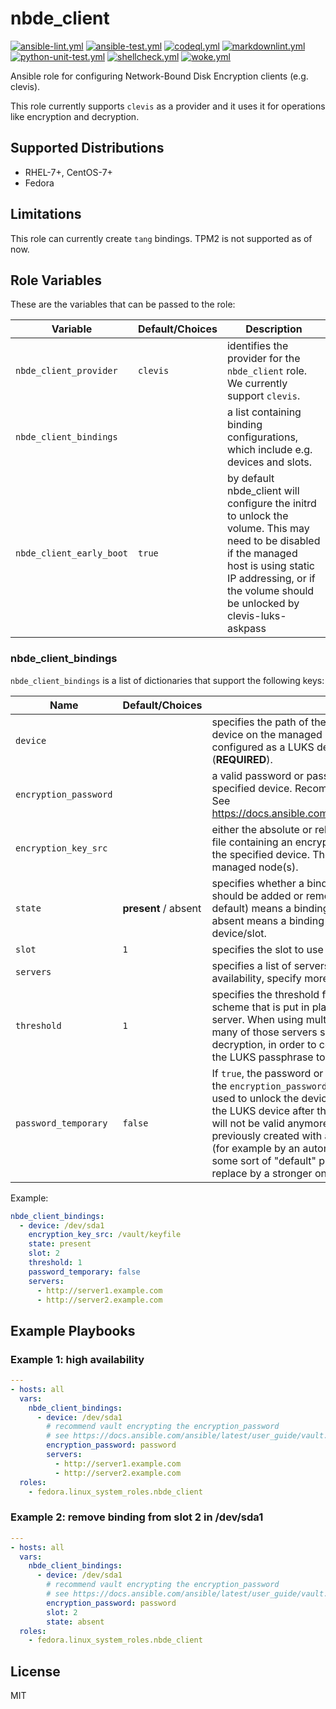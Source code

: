 # nbde_client

[![ansible-lint.yml](https://github.com/fedora.linux_system_roles.nbde_client/actions/workflows/ansible-lint.yml/badge.svg)](https://github.com/fedora.linux_system_roles.nbde_client/actions/workflows/ansible-lint.yml) [![ansible-test.yml](https://github.com/fedora.linux_system_roles.nbde_client/actions/workflows/ansible-test.yml/badge.svg)](https://github.com/fedora.linux_system_roles.nbde_client/actions/workflows/ansible-test.yml) [![codeql.yml](https://github.com/fedora.linux_system_roles.nbde_client/actions/workflows/codeql.yml/badge.svg)](https://github.com/fedora.linux_system_roles.nbde_client/actions/workflows/codeql.yml) [![markdownlint.yml](https://github.com/fedora.linux_system_roles.nbde_client/actions/workflows/markdownlint.yml/badge.svg)](https://github.com/fedora.linux_system_roles.nbde_client/actions/workflows/markdownlint.yml) [![python-unit-test.yml](https://github.com/fedora.linux_system_roles.nbde_client/actions/workflows/python-unit-test.yml/badge.svg)](https://github.com/fedora.linux_system_roles.nbde_client/actions/workflows/python-unit-test.yml) [![shellcheck.yml](https://github.com/fedora.linux_system_roles.nbde_client/actions/workflows/shellcheck.yml/badge.svg)](https://github.com/fedora.linux_system_roles.nbde_client/actions/workflows/shellcheck.yml) [![woke.yml](https://github.com/fedora.linux_system_roles.nbde_client/actions/workflows/woke.yml/badge.svg)](https://github.com/fedora.linux_system_roles.nbde_client/actions/workflows/woke.yml)

Ansible role for configuring Network-Bound Disk Encryption clients (e.g. clevis).

This role currently supports `clevis` as a provider and it uses it for operations like encryption
and decryption.

## Supported Distributions

* RHEL-7+, CentOS-7+
* Fedora

## Limitations

This role can currently create `tang` bindings. TPM2 is not supported as of now.

## Role Variables

These are the variables that can be passed to the role:

| **Variable** | **Default/Choices** | **Description** |
|----------|-------------|------|
| `nbde_client_provider` | `clevis`| identifies the provider for the `nbde_client` role. We currently support `clevis`.|
| `nbde_client_bindings` | | a list containing binding configurations, which include e.g. devices and slots. |
| `nbde_client_early_boot` | `true` | by default nbde_client will configure the initrd to unlock the volume. This may need to be disabled if the managed host is using static IP addressing, or if the volume should be unlocked by clevis-luks-askpass |

### nbde_client_bindings

`nbde_client_bindings` is a list of dictionaries that support the following keys:

| **Name** | **Default/Choices** | **Description** |
|----------|-------------|------|
| `device` | | specifies the path of the backing device of an encrypted device on the managed host. This device must be already configured as a LUKS device before using the role (**REQUIRED**). |
| `encryption_password` | | a valid password or passphrase for opening/unlocking the specified device. Recommend vault encrypting the value. See <https://docs.ansible.com/ansible/latest/user_guide/vault.html> |
| `encryption_key_src` | | either the absolute or relative path, on the control node, of a file containing an encryption key valid for opening/unlocking the specified device.  The role will copy this file to the managed node(s). |
| `state` | **present** / absent | specifies whether a binding with the configuration described should be added or removed. Setting state to present (the default) means a binding will be added; setting state to absent means a binding will be removed from the device/slot. |
| `slot` | `1` | specifies the slot to use for the binding. |
| `servers` | |  specifies a list of servers to bind to. To enable high availability, specify more than one server here. |
| `threshold` | `1` | specifies the threshold for the Shamir Secret Sharing (SSS) scheme that is put in place when using more than one server. When using multiple servers, threshold indicates how many of those servers should succeed, in terms of decryption, in order to complete the process of recovering the LUKS passphrase to open the device. |
| `password_temporary` | `false` | If `true`, the password or passphrase that was provided via the `encryption_password` or `encryption_key` arguments will be used to unlock the device and then it will be removed from the LUKS device after the binding operation completes, i.e. it will not be valid anymore. To be used if device has been previously created with a sample password or passphrase (for example by an automated install like kickstart that set up some sort of "default" password), which the role should replace by a stronger one. |

Example:

```yaml
nbde_client_bindings:
  - device: /dev/sda1
    encryption_key_src: /vault/keyfile
    state: present
    slot: 2
    threshold: 1
    password_temporary: false
    servers:
      - http://server1.example.com
      - http://server2.example.com
```

## Example Playbooks

### Example 1: high availability

```yaml
---
- hosts: all
  vars:
    nbde_client_bindings:
      - device: /dev/sda1
        # recommend vault encrypting the encryption_password
        # see https://docs.ansible.com/ansible/latest/user_guide/vault.html
        encryption_password: password
        servers:
          - http://server1.example.com
          - http://server2.example.com
  roles:
    - fedora.linux_system_roles.nbde_client
```

### Example 2: remove binding from slot 2 in /dev/sda1

```yaml
---
- hosts: all
  vars:
    nbde_client_bindings:
      - device: /dev/sda1
        # recommend vault encrypting the encryption_password
        # see https://docs.ansible.com/ansible/latest/user_guide/vault.html
        encryption_password: password
        slot: 2
        state: absent
  roles:
    - fedora.linux_system_roles.nbde_client
```

## License

MIT
